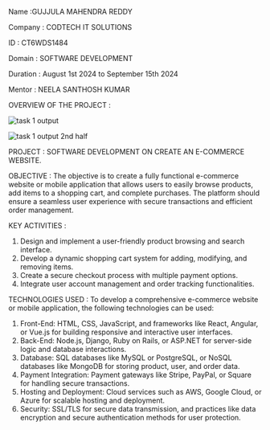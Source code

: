 Name :GUJJULA MAHENDRA REDDY

Company : CODTECH IT SOLUTIONS

ID : CT6WDS1484

Domain : SOFTWARE DEVELOPMENT

Duration : August 1st 2024 to September 15th 2024

Mentor : NEELA SANTHOSH KUMAR



OVERVIEW OF THE PROJECT :

![task 1 output](https://github.com/user-attachments/assets/2f6efa1d-d310-43f0-a09c-eec6e34794f1)

![task 1 output 2nd half](https://github.com/user-attachments/assets/5f38415a-1ccf-47f3-9f6c-3aa0683b8034)


PROJECT : SOFTWARE DEVELOPMENT ON CREATE AN E-COMMERCE WEBSITE.

OBJECTIVE :
The objective is to create a fully functional e-commerce website or mobile application that allows users to easily browse products, add items to a shopping cart, and complete purchases. The platform should ensure a seamless user experience with secure transactions and efficient order management.

KEY ACTIVITIES :
1. Design and implement a user-friendly product browsing and search interface.
2. Develop a dynamic shopping cart system for adding, modifying, and removing items.
3. Create a secure checkout process with multiple payment options.
4. Integrate user account management and order tracking functionalities.

TECHNOLOGIES USED :
To develop a comprehensive e-commerce website or mobile application, the following technologies can be used:

1. Front-End: HTML, CSS, JavaScript, and frameworks like React, Angular, or Vue.js for building responsive and interactive user interfaces.
2. Back-End: Node.js, Django, Ruby on Rails, or ASP.NET for server-side logic and database interactions.
3. Database: SQL databases like MySQL or PostgreSQL, or NoSQL databases like MongoDB for storing product, user, and order data.
4. Payment Integration: Payment gateways like Stripe, PayPal, or Square for handling secure transactions.
5. Hosting and Deployment: Cloud services such as AWS, Google Cloud, or Azure for scalable hosting and deployment.
6. Security: SSL/TLS for secure data transmission, and practices like data encryption and secure authentication methods for user protection.
